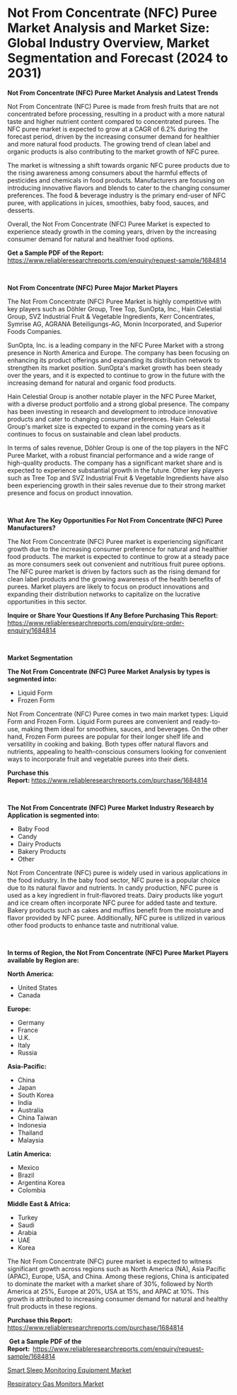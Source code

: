 <p><h1>Not From Concentrate (NFC) Puree Market Analysis and Market Size: Global Industry Overview, Market Segmentation and Forecast (2024 to 2031)</h1></p><p><strong>Not From Concentrate (NFC) Puree Market Analysis and Latest Trends</strong></p>
<p><p>Not From Concentrate (NFC) Puree is made from fresh fruits that are not concentrated before processing, resulting in a product with a more natural taste and higher nutrient content compared to concentrated purees. The NFC puree market is expected to grow at a CAGR of 6.2% during the forecast period, driven by the increasing consumer demand for healthier and more natural food products. The growing trend of clean label and organic products is also contributing to the market growth of NFC puree.</p><p>The market is witnessing a shift towards organic NFC puree products due to the rising awareness among consumers about the harmful effects of pesticides and chemicals in food products. Manufacturers are focusing on introducing innovative flavors and blends to cater to the changing consumer preferences. The food & beverage industry is the primary end-user of NFC puree, with applications in juices, smoothies, baby food, sauces, and desserts.</p><p>Overall, the Not From Concentrate (NFC) Puree Market is expected to experience steady growth in the coming years, driven by the increasing consumer demand for natural and healthier food options.</p></p>
<p><strong>Get a Sample PDF of the Report:&nbsp;</strong> <a href="https://www.reliableresearchreports.com/enquiry/request-sample/1684814">https://www.reliableresearchreports.com/enquiry/request-sample/1684814</a></p>
<p>&nbsp;</p>
<p><strong>Not From Concentrate (NFC) Puree Major Market Players</strong></p>
<p><p>The Not From Concentrate (NFC) Puree Market is highly competitive with key players such as Döhler Group, Tree Top, SunOpta, Inc., Hain Celestial Group, SVZ Industrial Fruit & Vegetable Ingredients, Kerr Concentrates, Symrise AG, AGRANA Beteiligungs-AG, Monin Incorporated, and Superior Foods Companies.</p><p>SunOpta, Inc. is a leading company in the NFC Puree Market with a strong presence in North America and Europe. The company has been focusing on enhancing its product offerings and expanding its distribution network to strengthen its market position. SunOpta's market growth has been steady over the years, and it is expected to continue to grow in the future with the increasing demand for natural and organic food products.</p><p>Hain Celestial Group is another notable player in the NFC Puree Market, with a diverse product portfolio and a strong global presence. The company has been investing in research and development to introduce innovative products and cater to changing consumer preferences. Hain Celestial Group's market size is expected to expand in the coming years as it continues to focus on sustainable and clean label products.</p><p>In terms of sales revenue, Döhler Group is one of the top players in the NFC Puree Market, with a robust financial performance and a wide range of high-quality products. The company has a significant market share and is expected to experience substantial growth in the future. Other key players such as Tree Top and SVZ Industrial Fruit & Vegetable Ingredients have also been experiencing growth in their sales revenue due to their strong market presence and focus on product innovation.</p></p>
<p>&nbsp;</p>
<p><strong>What Are The Key Opportunities For Not From Concentrate (NFC) Puree Manufacturers?</strong></p>
<p><p>The Not From Concentrate (NFC) Puree market is experiencing significant growth due to the increasing consumer preference for natural and healthier food products. The market is expected to continue to grow at a steady pace as more consumers seek out convenient and nutritious fruit puree options. The NFC puree market is driven by factors such as the rising demand for clean label products and the growing awareness of the health benefits of purees. Market players are likely to focus on product innovations and expanding their distribution networks to capitalize on the lucrative opportunities in this sector.</p></p>
<p><strong>Inquire or Share Your Questions If Any Before Purchasing This Report:</strong> <a href="https://www.reliableresearchreports.com/enquiry/pre-order-enquiry/1684814">https://www.reliableresearchreports.com/enquiry/pre-order-enquiry/1684814</a></p>
<p>&nbsp;</p>
<p><strong>Market Segmentation</strong></p>
<p><strong>The Not From Concentrate (NFC) Puree Market Analysis by types is segmented into:</strong></p>
<p><ul><li>Liquid Form</li><li>Frozen Form</li></ul></p>
<p><p>Not From Concentrate (NFC) Puree comes in two main market types: Liquid Form and Frozen Form. Liquid Form purees are convenient and ready-to-use, making them ideal for smoothies, sauces, and beverages. On the other hand, Frozen Form purees are popular for their longer shelf life and versatility in cooking and baking. Both types offer natural flavors and nutrients, appealing to health-conscious consumers looking for convenient ways to incorporate fruit and vegetable purees into their diets.</p></p>
<p><strong>Purchase this Report:&nbsp;</strong><a href="https://www.reliableresearchreports.com/purchase/1684814">https://www.reliableresearchreports.com/purchase/1684814</a></p>
<p>&nbsp;</p>
<p><strong>The Not From Concentrate (NFC) Puree Market Industry Research by Application is segmented into:</strong></p>
<p><ul><li>Baby Food</li><li>Candy</li><li>Dairy Products</li><li>Bakery Products</li><li>Other</li></ul></p>
<p><p>Not From Concentrate (NFC) puree is widely used in various applications in the food industry. In the baby food sector, NFC puree is a popular choice due to its natural flavor and nutrients. In candy production, NFC puree is used as a key ingredient in fruit-flavored treats. Dairy products like yogurt and ice cream often incorporate NFC puree for added taste and texture. Bakery products such as cakes and muffins benefit from the moisture and flavor provided by NFC puree. Additionally, NFC puree is utilized in various other food products to enhance taste and nutritional value.</p></p>
<p>&nbsp;</p>
<p><strong>In terms of Region, the Not From Concentrate (NFC) Puree Market Players available by Region are:</strong></p>
<p>
    <p> <strong> North America: </strong>
        <ul>
            <li>United States</li>
            <li>Canada</li>
        </ul>
        </p> 
    <p> <strong> Europe: </strong>
        <ul>
            <li>Germany</li>
            <li>France</li>
            <li>U.K.</li>
            <li>Italy</li>
            <li>Russia</li>
        </ul>
        </p> 
    <p> <strong> Asia-Pacific: </strong>
        <ul>
            <li>China</li>
            <li>Japan</li>
            <li>South Korea</li>
            <li>India</li>
            <li>Australia</li>
            <li>China Taiwan</li>
            <li>Indonesia</li>
            <li>Thailand</li>
            <li>Malaysia</li>
        </ul>
        </p> 
    <p> <strong> Latin America: </strong>
        <ul>
            <li>Mexico</li>
            <li>Brazil</li>
            <li>Argentina Korea</li>
            <li>Colombia</li>
        </ul>
        </p> 
    <p> <strong> Middle East & Africa: </strong>
        <ul>
            <li>Turkey</li>
            <li>Saudi</li>
            <li>Arabia</li>
            <li>UAE</li>
            <li>Korea</li>
        </ul>
    </p>
    </p>
<p><p>The Not From Concentrate (NFC) puree market is expected to witness significant growth across regions such as North America (NA), Asia Pacific (APAC), Europe, USA, and China. Among these regions, China is anticipated to dominate the market with a market share of 30%, followed by North America at 25%, Europe at 20%, USA at 15%, and APAC at 10%. This growth is attributed to increasing consumer demand for natural and healthy fruit products in these regions.</p></p>
<p><strong>Purchase this Report: </strong><a href="https://www.reliableresearchreports.com/purchase/1684814">https://www.reliableresearchreports.com/purchase/1684814</a></p>
<p>&nbsp;<strong>Get a Sample PDF of the Report:&nbsp;&nbsp;</strong><a href="https://www.reliableresearchreports.com/enquiry/request-sample/1684814">https://www.reliableresearchreports.com/enquiry/request-sample/1684814</a></p>
<p><strong></strong></p>
<p><p><a href="https://issuu.com/reportprime-2/docs/smart-sleep-monitoring-equipment-market-size-2030.">Smart Sleep Monitoring Equipment Market</a></p><p><a href="https://issuu.com/reportprime-2/docs/respiratory-gas-monitors-market-size-2030.pptx">Respiratory Gas Monitors Market</a></p></p>